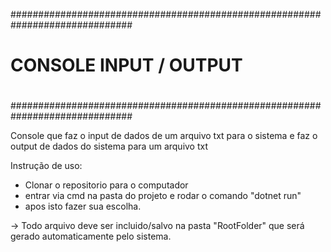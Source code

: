 ##############################################################################
#                                                                            #
#                        CONSOLE INPUT / OUTPUT                              #
#                                                                            #
##############################################################################


Console que faz o input de dados de um arquivo txt para o sistema e faz o output de dados do sistema para um arquivo txt

Instrução de uso:

* Clonar o repositorio para o computador
* entrar via cmd na pasta do projeto e rodar o comando "dotnet run"
* apos isto fazer sua escolha.

-> Todo arquivo deve ser incluido/salvo na pasta "RootFolder" que será gerado automaticamente pelo sistema.

